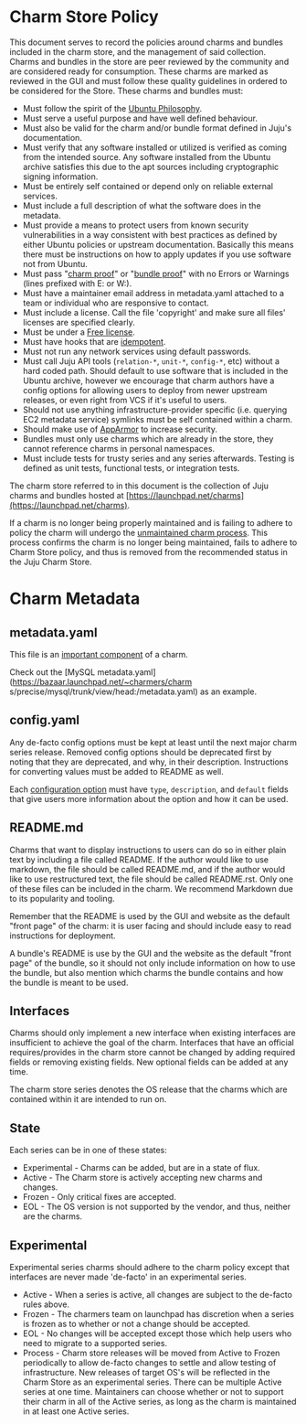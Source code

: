 # Charm Store Policy

This document serves to record the policies around charms and bundles included
in the charm store, and the management of said collection. Charms and bundles in
the store are peer reviewed by the community and are considered ready for
consumption. These charms are marked as reviewed in the GUI and must follow
these quality guidelines in ordered to be considered for the Store. These charms
and bundles must:

  - Must follow the spirit of the [Ubuntu Philosophy](http://www.ubuntu.com/about/about-ubuntu/our-philosophy).
  - Must serve a useful purpose and have well defined behaviour.
  - Must also be valid for the charm and/or bundle format defined in Juju's
    documentation.
  - Must verify that any software installed or utilized is verified as coming
    from the intended source. Any software installed from the Ubuntu archive
    satisfies this due to the apt sources including cryptographic signing
    information.
  - Must be entirely self contained or depend only on reliable external services.
  - Must include a full description of what the software does in the metadata.
  - Must provide a means to protect users from known security vulnerabilities in
    a way consistent with best practices as defined by either Ubuntu policies or
    upstream documentation. Basically this means there must be instructions on
    how to apply updates if you use software not from Ubuntu.
  - Must pass "[charm proof](../tools-charm-tools.html#proof)" or
    "[bundle proof](../tools-charm-tools.html#proof)" with no Errors or Warnings
    (lines prefixed with E: or W:).
  - Must have a maintainer email address in metadata.yaml attached to a team or
    individual who are responsive to contact.
  - Must include a license. Call the file 'copyright' and make sure all files'
    licenses are specified clearly.
  - Must be under a [Free license](http://opensource.org/osd).
  - Must have hooks that are [idempotent](http://en.wikipedia.org/wiki/Idempotence).
  - Must not run any network services using default passwords.
  - Must call Juju API tools (`relation-*`, `unit-*`, `config-*`, etc) without a
    hard coded path. Should default to use software that is included in the
    Ubuntu archive, however we encourage that charm authors have a config
    options for allowing users to deploy from newer upstream releases, or even
    right from VCS if it's useful to users.
  - Should not use anything infrastructure-provider specific (i.e. querying EC2
    metadata service) symlinks must be self contained within a charm.
  - Should make use of
    [AppArmor](https://help.ubuntu.com/12.04/serverguide/apparmor.html) to
    increase security.
  - Bundles must only use charms which are already in the store, they cannot
    reference charms in personal namespaces.
  - Must include tests for trusty series and any series afterwards. Testing is
    defined as unit tests, functional tests, or integration tests.

The charm store referred to in this document is the collection of Juju charms
and bundles hosted at
[https://launchpad.net/charms](https://launchpad.net/charms).

If a charm is no longer being properly maintained and is failing to adhere to
policy the charm will undergo the
[unmaintained charm process](charm-unmaintained-process.html). This process
confirms the charm is no longer being maintained, fails to adhere to Charm Store
policy, and thus is removed from the recommended status in the Juju Charm Store.

# Charm Metadata

## metadata.yaml

This file is an [important component](authors-charm-components.html) of a charm.

Check out the [MySQL metadata.yaml](https://bazaar.launchpad.net/~charmers/charm
s/precise/mysql/trunk/view/head:/metadata.yaml) as an example.

## config.yaml

Any de-facto config options must be kept at least until the next major charm
series release. Removed config options should be deprecated first by noting that
they are deprecated, and why, in their description. Instructions for converting
values must be added to README as well.

Each [configuration option](authors-charm-config.html#charm-configuration)
must have `type`, `description`, and `default` fields that give users more
information about the option and how it can be used.

## README.md

Charms that want to display instructions to users can do so in either plain text
by including a file called README. If the author would like to use markdown, the
file should be called README.md, and if the author would like to use
restructured text, the file should be called README.rst. Only one of these files
can be included in the charm. We recommend Markdown due to its popularity and
tooling.

Remember that the README is used by the GUI and website as the default "front
page" of the charm: it is user facing and should include easy to read
instructions for deployment.

A bundle's README is use by the GUI and the website as the default "front page"
of the bundle, so it should not only include information on how to use the
bundle, but also mention which charms the bundle contains and how the bundle is
meant to be used.

## Interfaces

Charms should only implement a new interface when existing interfaces are
insufficient to achieve the goal of the charm. Interfaces that have an official
requires/provides in the charm store cannot be changed by adding required fields
or removing existing fields. New optional fields can be added at any time.

The charm store series denotes the OS release that the charms which are
contained within it are intended to run on.

## State

Each series can be in one of these states:

  - Experimental - Charms can be added, but are in a state of flux.
  - Active - The Charm store is actively accepting new charms and changes.
  - Frozen - Only critical fixes are accepted.
  - EOL - The OS version is not supported by the vendor, and thus, neither are
    the charms.

## Experimental

Experimental series charms should adhere to the charm policy except that
interfaces are never made 'de-facto' in an experimental series.

  - Active - When a series is active, all changes are subject to the de-facto
    rules above.
  - Frozen - The charmers team on launchpad has discretion when a series is
    frozen as to whether or not a change should be accepted.
  - EOL - No changes will be accepted except those which help users who need to
    migrate to a supported series.
  - Process - Charm store releases will be moved from Active to Frozen
    periodically to allow de-facto changes to settle and allow testing of
    infrastructure. New releases of target OS's will be reflected in the Charm
    Store as an experimental series. There can be multiple Active series at one
    time. Maintainers can choose whether or not to support their charm in all of
    the Active series, as long as the charm is maintained in at least one Active
    series.
